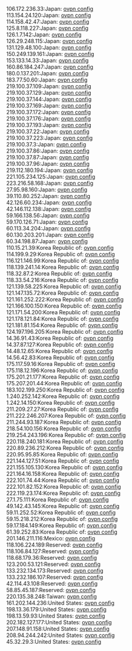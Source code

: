 106.172.236.33:Japan: [ovpn config](vpn/106_172_236_33.ovpn)  
113.154.24.120:Japan: [ovpn config](vpn/113_154_24_120.ovpn)  
114.158.42.47:Japan: [ovpn config](vpn/114_158_42_47.ovpn)  
125.8.118.227:Japan: [ovpn config](vpn/125_8_118_227.ovpn)  
126.1.7.142:Japan: [ovpn config](vpn/126_1_7_142.ovpn)  
126.29.248.115:Japan: [ovpn config](vpn/126_29_248_115.ovpn)  
131.129.48.100:Japan: [ovpn config](vpn/131_129_48_100.ovpn)  
150.249.139.161:Japan: [ovpn config](vpn/150_249_139_161.ovpn)  
153.133.14.33:Japan: [ovpn config](vpn/153_133_14_33.ovpn)  
160.86.184.247:Japan: [ovpn config](vpn/160_86_184_247.ovpn)  
180.0.137.201:Japan: [ovpn config](vpn/180_0_137_201.ovpn)  
183.77.50.60:Japan: [ovpn config](vpn/183_77_50_60.ovpn)  
219.100.37.109:Japan: [ovpn config](vpn/219_100_37_109.ovpn)  
219.100.37.129:Japan: [ovpn config](vpn/219_100_37_129.ovpn)  
219.100.37.144:Japan: [ovpn config](vpn/219_100_37_144.ovpn)  
219.100.37.169:Japan: [ovpn config](vpn/219_100_37_169.ovpn)  
219.100.37.172:Japan: [ovpn config](vpn/219_100_37_172.ovpn)  
219.100.37.176:Japan: [ovpn config](vpn/219_100_37_176.ovpn)  
219.100.37.193:Japan: [ovpn config](vpn/219_100_37_193.ovpn)  
219.100.37.22:Japan: [ovpn config](vpn/219_100_37_22.ovpn)  
219.100.37.223:Japan: [ovpn config](vpn/219_100_37_223.ovpn)  
219.100.37.3:Japan: [ovpn config](vpn/219_100_37_3.ovpn)  
219.100.37.86:Japan: [ovpn config](vpn/219_100_37_86.ovpn)  
219.100.37.87:Japan: [ovpn config](vpn/219_100_37_87.ovpn)  
219.100.37.96:Japan: [ovpn config](vpn/219_100_37_96.ovpn)  
219.112.180.194:Japan: [ovpn config](vpn/219_112_180_194.ovpn)  
221.105.234.125:Japan: [ovpn config](vpn/221_105_234_125.ovpn)  
223.216.58.168:Japan: [ovpn config](vpn/223_216_58_168.ovpn)  
27.95.98.160:Japan: [ovpn config](vpn/27_95_98_160.ovpn)  
39.110.80.252:Japan: [ovpn config](vpn/39_110_80_252.ovpn)  
42.126.60.234:Japan: [ovpn config](vpn/42_126_60_234.ovpn)  
42.146.112.138:Japan: [ovpn config](vpn/42_146_112_138.ovpn)  
59.166.138.56:Japan: [ovpn config](vpn/59_166_138_56.ovpn)  
59.170.126.71:Japan: [ovpn config](vpn/59_170_126_71.ovpn)  
60.113.34.204:Japan: [ovpn config](vpn/60_113_34_204.ovpn)  
60.130.203.201:Japan: [ovpn config](vpn/60_130_203_201.ovpn)  
60.34.198.87:Japan: [ovpn config](vpn/60_34_198_87.ovpn)  
110.15.21.39:Korea Republic of: [ovpn config](vpn/110_15_21_39.ovpn)  
114.199.9.29:Korea Republic of: [ovpn config](vpn/114_199_9_29.ovpn)  
116.121.146.99:Korea Republic of: [ovpn config](vpn/116_121_146_99.ovpn)  
118.139.241.14:Korea Republic of: [ovpn config](vpn/118_139_241_14.ovpn)  
118.32.87.2:Korea Republic of: [ovpn config](vpn/118_32_87_2.ovpn)  
118.33.54.216:Korea Republic of: [ovpn config](vpn/118_33_54_216.ovpn)  
121.139.58.225:Korea Republic of: [ovpn config](vpn/121_139_58_225.ovpn)  
121.147.135.72:Korea Republic of: [ovpn config](vpn/121_147_135_72.ovpn)  
121.161.252.222:Korea Republic of: [ovpn config](vpn/121_161_252_222.ovpn)  
121.166.100.150:Korea Republic of: [ovpn config](vpn/121_166_100_150.ovpn)  
121.171.54.200:Korea Republic of: [ovpn config](vpn/121_171_54_200.ovpn)  
121.178.121.84:Korea Republic of: [ovpn config](vpn/121_178_121_84.ovpn)  
121.181.81.154:Korea Republic of: [ovpn config](vpn/121_181_81_154.ovpn)  
124.197.196.205:Korea Republic of: [ovpn config](vpn/124_197_196_205.ovpn)  
14.36.91.43:Korea Republic of: [ovpn config](vpn/14_36_91_43.ovpn)  
14.37.87.127:Korea Republic of: [ovpn config](vpn/14_37_87_127.ovpn)  
14.48.12.65:Korea Republic of: [ovpn config](vpn/14_48_12_65.ovpn)  
14.56.42.83:Korea Republic of: [ovpn config](vpn/14_56_42_83.ovpn)  
175.117.59.16:Korea Republic of: [ovpn config](vpn/175_117_59_16.ovpn)  
175.118.12.196:Korea Republic of: [ovpn config](vpn/175_118_12_196.ovpn)  
175.201.21.177:Korea Republic of: [ovpn config](vpn/175_201_21_177.ovpn)  
175.207.201.44:Korea Republic of: [ovpn config](vpn/175_207_201_44.ovpn)  
183.102.199.250:Korea Republic of: [ovpn config](vpn/183_102_199_250.ovpn)  
1.240.252.142:Korea Republic of: [ovpn config](vpn/1_240_252_142.ovpn)  
1.242.14.150:Korea Republic of: [ovpn config](vpn/1_242_14_150.ovpn)  
211.209.27.27:Korea Republic of: [ovpn config](vpn/211_209_27_27.ovpn)  
211.222.246.207:Korea Republic of: [ovpn config](vpn/211_222_246_207.ovpn)  
211.244.93.187:Korea Republic of: [ovpn config](vpn/211_244_93_187.ovpn)  
218.54.100.156:Korea Republic of: [ovpn config](vpn/218_54_100_156.ovpn)  
219.254.243.196:Korea Republic of: [ovpn config](vpn/219_254_243_196.ovpn)  
220.118.240.181:Korea Republic of: [ovpn config](vpn/220_118_240_181.ovpn)  
220.89.236.212:Korea Republic of: [ovpn config](vpn/220_89_236_212.ovpn)  
220.95.95.85:Korea Republic of: [ovpn config](vpn/220_95_95_85.ovpn)  
221.144.127.51:Korea Republic of: [ovpn config](vpn/221_144_127_51.ovpn)  
221.155.105.130:Korea Republic of: [ovpn config](vpn/221_155_105_130.ovpn)  
221.164.16.158:Korea Republic of: [ovpn config](vpn/221_164_16_158.ovpn)  
222.101.74.44:Korea Republic of: [ovpn config](vpn/222_101_74_44.ovpn)  
222.101.82.152:Korea Republic of: [ovpn config](vpn/222_101_82_152.ovpn)  
222.119.23.174:Korea Republic of: [ovpn config](vpn/222_119_23_174.ovpn)  
27.1.75.111:Korea Republic of: [ovpn config](vpn/27_1_75_111.ovpn)  
49.142.43.145:Korea Republic of: [ovpn config](vpn/49_142_43_145.ovpn)  
59.11.252.52:Korea Republic of: [ovpn config](vpn/59_11_252_52.ovpn)  
59.15.218.212:Korea Republic of: [ovpn config](vpn/59_15_218_212.ovpn)  
59.17.184.149:Korea Republic of: [ovpn config](vpn/59_17_184_149.ovpn)  
61.39.252.83:Korea Republic of: [ovpn config](vpn/61_39_252_83.ovpn)  
201.146.211.116:Mexico: [ovpn config](vpn/201_146_211_116.ovpn)  
118.106.224.189:Reserved: [ovpn config](vpn/118_106_224_189.ovpn)  
118.106.84.127:Reserved: [ovpn config](vpn/118_106_84_127.ovpn)  
118.68.179.36:Reserved: [ovpn config](vpn/118_68_179_36.ovpn)  
123.200.53.121:Reserved: [ovpn config](vpn/123_200_53_121.ovpn)  
133.232.134.173:Reserved: [ovpn config](vpn/133_232_134_173.ovpn)  
133.232.186.107:Reserved: [ovpn config](vpn/133_232_186_107.ovpn)  
42.114.43.108:Reserved: [ovpn config](vpn/42_114_43_108.ovpn)  
58.85.45.187:Reserved: [ovpn config](vpn/58_85_45_187.ovpn)  
220.135.38.248:Taiwan: [ovpn config](vpn/220_135_38_248.ovpn)  
161.202.144.236:United States: [ovpn config](vpn/161_202_144_236.ovpn)  
198.13.36.179:United States: [ovpn config](vpn/198_13_36_179.ovpn)  
198.13.59.93:United States: [ovpn config](vpn/198_13_59_93.ovpn)  
202.182.127.177:United States: [ovpn config](vpn/202_182_127_177.ovpn)  
207.148.91.158:United States: [ovpn config](vpn/207_148_91_158.ovpn)  
208.94.244.242:United States: [ovpn config](vpn/208_94_244_242.ovpn)  
45.32.29.3:United States: [ovpn config](vpn/45_32_29_3.ovpn)  

